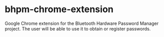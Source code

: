 # bhpm-chrome-extension
Google Chrome extension for the Bluetooth Hardware Password Manager project. The user will be able to use it to obtain or register passwords.
